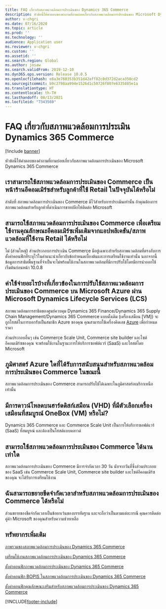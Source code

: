```yaml
---
title: FAQ เกี่ยวกับสภาพแวดล้อมการประเมินของ Dynamics 365 Commerce
description: หัวข้อนี้ให้คำตอบของคำถามที่ถามบ่อยเกี่ยวกับสภาพแวดล้อมการประเมินของ Microsoft Dynamics 365 Commerce
author: v-chgri
ms.date: 07/16/2020
ms.topic: article
ms.prod: ''
ms.technology: ''
audience: Application user
ms.reviewer: v-chgri
ms.custom: ''
ms.assetid: ''
ms.search.region: Global
ms.author: josaw
ms.search.validFrom: 2019-12-10
ms.dyn365.ops.version: Release 10.0.5
ms.openlocfilehash: e8a3e760353b351d42aff82c0d372d2aca350cd2
ms.sourcegitcommit: b9c2798aa994e1526d1c50726f807e6335885e1a
ms.translationtype: HT
ms.contentlocale: th-TH
ms.lasthandoff: 08/13/2021
ms.locfileid: "7343569"
---
```

# <a name="dynamics-365-commerce-evaluation-environment-faq"></a>FAQ เกี่ยวกับสภาพแวดล้อมการประเมิน Dynamics 365 Commerce

[!include [banner](includes/banner.md)]

หัวข้อนี้ให้คำตอบของคำถามที่ถามบ่อยเกี่ยวกับสภาพแวดล้อมการประเมินของ Microsoft Dynamics 365 Commerce

## <a name="can-we-use-the-commerce-evaluation-environment-as-an-e-commerce-storefront-for-customers-that-currently-implement-retail"></a>เราสามารถใช้สภาพแวดล้อมการประเมินของ Commerce เป็นหน้าร้านอีคอมเมิร์ซสำหรับลูกค้าที่ใช้ Retail ในปัจจุบันได้หรือไม่

ลำดับที่ สภาพแวดล้อมการประเมินของ Commerce มีไว้สำหรับการประเมินเท่านั้น ถ้าคุณต้องการสภาพแวดล้อมสำหรับลูกค้าที่ดำเนินการขายปลีกให้ติดต่อ Microsoft

## <a name="can-the-commerce-evaluation-environment-be-used-to-provision-the-e-commerce-features-on-top-of-an-existing-applicationenvironment-that-implements-retail"></a>สามารถใช้สภาพแวดล้อมการประเมินของ Commerce เพื่อเตรียมใช้งานคุณลักษณะอีคอมเมิร์ซเพิ่มเติมจากแอปพลิเคชัน/สภาพแวดล้อมที่ใช้งาน Retail ได้หรือไม่

ไม่ (ส่วนใหญ่) ส่วนประกอบการประเมิน Commerce มีอยู่เฉพาะสำหรับสภาพแวดล้อมที่ตรงกับการตั้งค่าคอนฟิกที่ระบุไว้ในคำแนะนำเกี่ยวกับข้อกำหนดเบื้องต้นและการเตรียมใช้งานเท่านั้น นอกจากนี้ ข้อมูลการสาธิตพื้นฐานที่จำเป็นจะไม่พร้อมใช้งานในสภาพแวดล้อมที่มีการปรับใช้โดยมีการนำออกใช้เริ่มต้นก่อนหน้า 10.0.8 

## <a name="what-costs-are-involved-in-deploying-the-commerce-evaluation-environment-on-microsoft-azure-via-microsoft-dynamics-lifecycle-services-lcs"></a>ค่าใช้จ่ายอะไรบ้างที่เกี่ยวข้องในการปรับใช้สภาพแวดล้อมการประเมินของ Commerce บน Microsoft Azure ผ่าน Microsoft Dynamics Lifecycle Services (LCS)

สภาพแวดล้อมการสาธิตของศูนย์ควบคุม Dynamics 365 Finance/Dynamics 365 Supply Chain Management/Dynamics 365 Commerce แบบดั้งเดิม (เครื่องเสมือน \[VM\]) จะถูกโฮสต์ในการบอกรับเป็นสมาชิก Azure ของคุณ คุณสามารถใช้เครื่องคิดเลข [Azure](https://azure.microsoft.com/pricing/calculator/) เพื่อกำหนดราคา

ส่วนประกอบอื่นๆ เช่น Commerce Scale Unit, Commerce site builder และไซต์อีคอมเมิร์ซของคุณ จะพร้อมใช้งานในฐานะการให้บริการซอฟต์แวร์ (SaaS) และโฮสต์โดย Microsoft

## <a name="which-azure-geographies-are-currently-supported-for-the-commerce-evaluation-environment"></a>ภูมิศาสตร์ Azure ใดที่ได้รับการสนับสนุนสำหรับสภาพแวดล้อมการประเมินของ Commerce ในขณะนี้

สภาพแวดล้อมการประเมินของ Commerce สามารถปรับใช้ได้เฉพาะในภูมิศาสตร์อเมริกาเหนือเท่านั้น

## <a name="is-there-a-downloadable-virtual-hard-disk-vhd-that-has-the-complete-onebox-virtual-machine-vm-option"></a>มีการดาวน์โหลดบนฮาร์ดดิสก์เสมือน (VHD) ที่มีตัวเลือกเครื่องเสมือนที่สมบูรณ์ OneBox (VM) หรือไม่?

Dynamics 365 Commerce และ Commerce Scale Unit เป็นการให้บริการซอฟต์แวร์ (SaaS) ที่สมบูรณ์ และต้องเป็นโฮสต์แบบคลาวด์

## <a name="how-long-can-the-commerce-evaluation-environment-be-used"></a>สามารถใช้สภาพแวดล้อมการประเมินของ Commerce ได้นานเท่าใด

สภาพแวดล้อมการประเมินของ Commerce มีการจำกัดเวลา 30 วัน นับจากวันที่ซึ่งส่วนประกอบของ SaaS เช่น Commerce Scale Unit, Commerce site builder และไซต์อีคอมเมิร์ซของคุณ จะได้รับการเตรียมใช้งาน

## <a name="can-i-extend-the-time-limit-for-my-commerce-evaluation-environment"></a>ฉันสามารถขยายขีดจำกัดเวลาสำหรับสภาพแวดล้อมการประเมินของ Commerce ได้หรือไม่

ส่วนขยายของขีดจำกัดเวลาเป็นข้อยกเว้นของบรรทัดฐาน และจะถือว่าเป็นตามแต่ละกรณี คุณควรติดต่อคู่ค้า Microsoft ของคุณสำหรับความช่วยเหลือ

## <a name="additional-resources"></a>ทรัพยากรเพิ่มเติม

[ภาพรวมของสภาพแวดล้อมการประเมินของ Dynamics 365 Commerce](cpe-overview.md)

[เตรียมใช้งานสภาพแวดล้อมการประเมินของ Dynamics 365 Commerce](provisioning-guide.md)

[ตั้งค่าคอนฟิกภาพแวดล้อมการประเมินของ Dynamics 365 Commerce](cpe-post-provisioning.md)

[ตั้งค่าคอนฟิก BOPIS ในสภาพแวดล้อมการประเมินของ Dynamics 365 Commerce](cpe-bopis.md)

[ตั้งค่าคอนฟิกคุณลักษณะเสริมสำหรับสภาพแวดล้อมการประเมินของ Dynamics 365 Commerce](cpe-optional-features.md)


[!INCLUDE[footer-include](../includes/footer-banner.md)]
